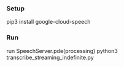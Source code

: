 ### Setup
pip3 install google-cloud-speech

### Run
run SpeechServer.pde(processing)
python3 transcribe_streaming_indefinite.py

